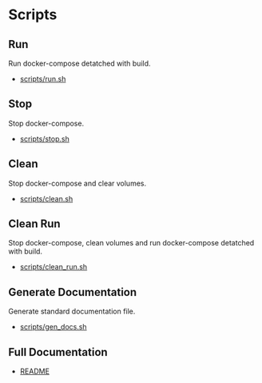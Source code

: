 # Scripts 

## Run

Run docker-compose detatched with build.

* [scripts/run.sh](https://github.com/jtomaspm/SimplifiedCrafter/blob/main/scripts/run.sh)

## Stop

Stop docker-compose.

* [scripts/stop.sh](https://github.com/jtomaspm/SimplifiedCrafter/blob/main/scripts/stop.sh)

## Clean

Stop docker-compose and clear volumes.

* [scripts/clean.sh](https://github.com/jtomaspm/SimplifiedCrafter/blob/main/scripts/clean.sh)

## Clean Run

Stop docker-compose, clean volumes and run docker-compose detatched with build.

* [scripts/clean_run.sh](https://github.com/jtomaspm/SimplifiedCrafter/blob/main/scripts/clean_run.sh)

## Generate Documentation

Generate standard documentation file.

* [scripts/gen_docs.sh](https://github.com/jtomaspm/SimplifiedCrafter/blob/main/scripts/gen_docs.sh)

## Full Documentation

* [README](https://github.com/jtomaspm/SimplifiedCrafter/blob/main/README.md)
